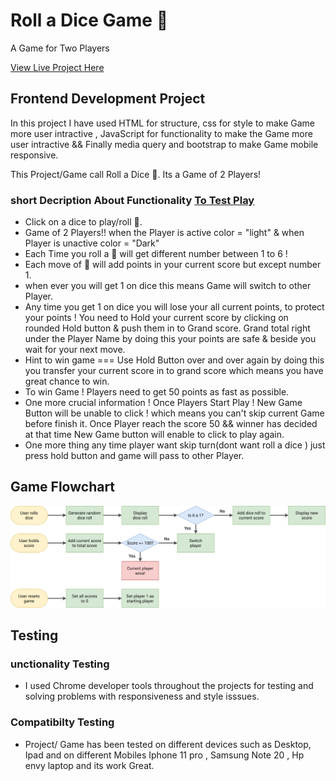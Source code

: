 # Roll a Dice Game 🎲
A Game for Two Players

[View Live Project Here](https://jas-sin82.github.io/roll_a_dice_game/)

## Frontend Development Project 

In this project I have used HTML for structure, css for style to make Game more user intractive , JavaScript for functionality to make the Game more user intractive && Finally media query and bootstrap to make Game mobile responsive.

This Project/Game call Roll a Dice 🎲. Its a Game of 2 Players!

### short Decription About Functionality [To Test Play ](https://jas-sin82.github.io/roll_a_dice_game/)

* Click on a dice to play/roll 🎲. <br>
* Game of 2 Players!! when the Player is active color = "light" & when Player is unactive color = "Dark" <br>
* Each Time you roll a 🎲 will get different number between 1 to 6 !<br>
* Each move of 🎲 will add points in your current score but except number 1.<br>
* when ever you will get 1 on dice this means Game will switch to other Player. <br>
* Any time you get 1 on dice you will lose your all current points, to protect your points ! You need to Hold
  your current score by clicking on rounded Hold button & push them in to
  Grand score. Grand total right under the Player Name by doing this your points are safe & beside you wait for
  your next move. <br>
* Hint to win game === Use Hold Button over and over again by doing this you transfer your current score
  in to grand score which means you have great chance to win. <br>
* To win Game ! Players need to get 50 points as fast as possible.<br>
* One more crucial information ! Once Players Start Play ! New Game Button will be unable to click ! which
  means you can't skip current Game before finish it. Once Player reach the score 50 && winner has decided at that time New Game button
  will enable to click to play again.<br>
* One more thing any time player want skip turn(dont want roll a dice ) just press hold button and game
  will pass to other Player.

## Game Flowchart 
![screenshot](pig-game-flowchart.png)

## Testing 

### unctionality Testing
* I used Chrome developer tools throughout the projects for testing and solving problems with responsiveness and style isssues.

### Compatibilty Testing

* Project/ Game has been tested on different devices such as Desktop, Ipad and on different Mobiles Iphone 11 pro , Samsung Note 20 , Hp envy laptop and its work Great. 
